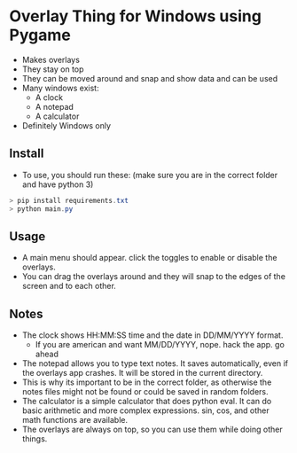 # Overlay Thing for Windows using Pygame
- Makes overlays
- They stay on top
- They can be moved around and snap and show data and can be used
- Many windows exist:
  - A clock
  - A notepad
  - A calculator
- Definitely Windows only
## Install
- To use, you should run these: (make sure you are in the correct folder and have python 3)
```powershell
> pip install requirements.txt
> python main.py
```
## Usage
- A main menu should appear. click the toggles to enable or disable the overlays.
- You can drag the overlays around and they will snap to the edges of the screen and to each other.

## Notes
- The clock shows HH:MM:SS time and the date in DD/MM/YYYY format.
  - If you are american and want MM/DD/YYYY, nope. hack the app. go ahead
- The notepad allows you to type text notes. It saves automatically, even if the overlays app crashes. It will be stored in the current directory.
- This is why its important to be in the correct folder, as otherwise the notes files might not be found or could be saved in random folders.
- The calculator is a simple calculator that does python eval. It can do basic arithmetic and more complex expressions. sin, cos, and other math functions are available.
- The overlays are always on top, so you can use them while doing other things.